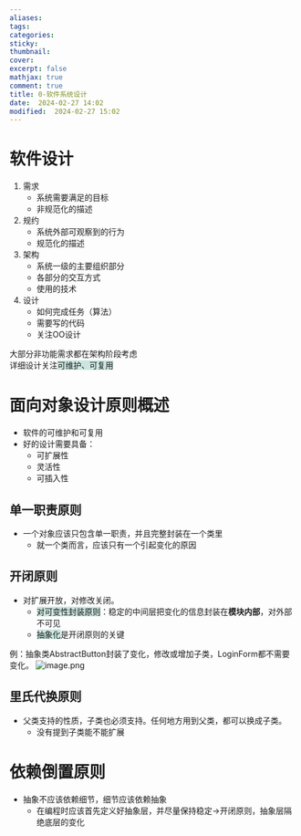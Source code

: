 ```yaml
---
aliases: 
tags: 
categories:
sticky:
thumbnail:
cover: 
excerpt: false
mathjax: true
comment: true
title: 0-软件系统设计
date:  2024-02-27 14:02
modified:  2024-02-27 15:02
---
```


# 软件设计

1. 需求
	- 系统需要满足的目标
	- 非规范化的描述
2. 规约
	- 系统外部可观察到的行为
	- 规范化的描述
3. 架构
	- 系统一级的主要组织部分
	- 各部分的交互方式
	- 使用的技术
4. 设计
	- 如何完成任务（算法）
	- 需要写的代码
	- 关注OO设计

大部分非功能需求都在架构阶段考虑  
详细设计关注<span style="background:rgba(3, 135, 102, 0.2)">可维护、可复用</span>

# 面向对象设计原则概述

- 软件的可维护和可复用
- 好的设计需要具备：
	- 可扩展性
	- 灵活性
	- 可插入性


## 单一职责原则

- 一个对象应该只包含单一职责，并且完整封装在一个类里
	- 就一个类而言，应该只有一个引起变化的原因

## 开闭原则

- 对扩展开放，对修改关闭。
	- <span style="background:rgba(3, 135, 102, 0.2)">对可变性封装原则</span>：稳定的中间层把变化的信息封装在**模块内部**，对外部不可见
	- <span style="background:rgba(3, 135, 102, 0.2)">抽象化</span>是开闭原则的关键


例：抽象类AbstractButton封装了变化，修改或增加子类，LoginForm都不需要变化。
![image.png](https://chillcharlie-img.oss-cn-hangzhou.aliyuncs.com/image%2F2024%2F02%2F29%2F10-47-42-e81cd84406e6ae65d52091b3dda29c12-20240229104740-3b6e0e.png)




## 里氏代换原则

- 父类支持的性质，子类也必须支持。任何地方用到父类，都可以换成子类。
	- 没有提到子类能不能扩展


# 依赖倒置原则


- 抽象不应该依赖细节，细节应该依赖抽象
	- 在编程时应该首先定义好抽象层，并尽量保持稳定->开闭原则，抽象层隔绝底层的变化


